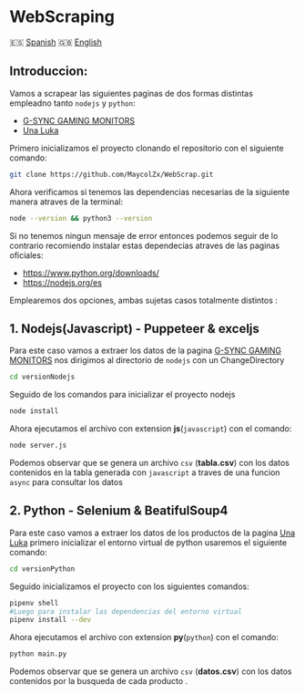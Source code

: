 # WebScraping
🇪🇸 [Spanish](./README.md) 
🇬🇧 [English](../README.md)

## Introduccion:
Vamos a scrapear las siguientes paginas de dos formas distintas empleadno tanto `nodejs` y `python`:
- [G-SYNC GAMING MONITORS](https://www.nvidia.com/en-us/geforce/products/g-sync-monitors/specs/ "G-SYNC GAMING MONITORS")  
- [Una Luka](https://unaluka.com "UnaLuka")

Primero inicializamos el proyecto clonando el repositorio con el siguiente comando:
```bash
git clone https://github.com/MaycolZx/WebScrap.git
```

Ahora verificamos si tenemos las dependencias necesarias de la siguiente manera atraves de la terminal:
```bash
node --version && python3 --version
```
Si no tenemos ningun mensaje de error entonces podemos seguir de lo contrario recomiendo instalar estas dependecias atraves de las paginas oficiales:

- https://www.python.org/downloads/
- https://nodejs.org/es

Emplearemos dos opciones, ambas sujetas casos totalmente distintos :
## 1. Nodejs(Javascript) - Puppeteer & exceljs
Para este caso vamos a extraer los datos de la pagina [G-SYNC GAMING MONITORS](https://www.nvidia.com/en-us/geforce/products/g-sync-monitors/specs/ "G-SYNC GAMING MONITORS") nos dirigimos al directorio de `nodejs` con un ChangeDirectory

```bash
cd versionNodejs
```
Seguido de los comandos para inicializar el proyecto nodejs

```bash
node install
```
Ahora ejecutamos el archivo con extension **js**(`javascript`) con el comando:

```bash
node server.js
```
Podemos observar que se genera un archivo `csv` (**tabla.csv**) con los datos contenidos en la tabla generada con `javascript` a traves de una funcion `async` para consultar los datos
## 2. Python - Selenium & BeatifulSoup4
Para este caso vamos a extraer los datos de los productos de la pagina [Una Luka](https://unaluka.com "UnaLuka") primero inicializar el entorno virtual de python usaremos el siguiente comando:

```bash
cd versionPython
```
Seguido inicializamos el proyecto con los siguientes comandos:
```bash
pipenv shell
#Luego para instalar las dependencias del entorno virtual 
pipenv install --dev
```
Ahora ejecutamos el archivo con extension **py**(`python`) con el comando:

```bash
python main.py
```
Podemos observar que se genera un archivo `csv` (**datos.csv**) con los datos contenidos por la busqueda de cada producto .

